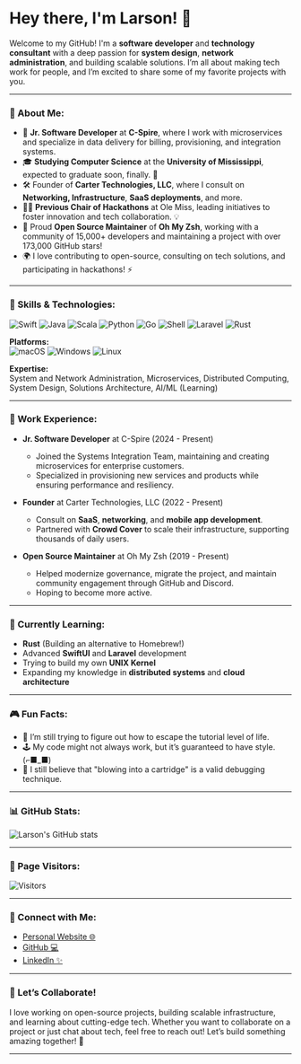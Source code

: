 # Hey there, I'm Larson! 👋

Welcome to my GitHub! I'm a **software developer** and **technology consultant** with a deep passion for **system design**, **network administration**, and building scalable solutions. I’m all about making tech work for people, and I’m excited to share some of my favorite projects with you.

---

### 👾 About Me:
- 💼 **Jr. Software Developer** at **C-Spire**, where I work with microservices and specialize in data delivery for billing, provisioning, and integration systems.
- 🎓 **Studying Computer Science** at the **University of Mississippi**, expected to graduate soon, finally. 🥳
- 🛠️ Founder of **Carter Technologies, LLC**, where I consult on **Networking, Infrastructure**, **SaaS deployments**, and more.
- 👨‍🏫 **Previous Chair of Hackathons** at Ole Miss, leading initiatives to foster innovation and tech collaboration. 💡
- 🤝 Proud **Open Source Maintainer** of **Oh My Zsh**, working with a community of 15,000+ developers and maintaining a project with over 173,000 GitHub stars!
- 🌍 I love contributing to open-source, consulting on tech solutions, and participating in hackathons! ⚡

---

### 💾 Skills & Technologies:

![Swift](https://img.shields.io/badge/-Swift-orange?style=for-the-badge&logo=swift&logoColor=white)
![Java](https://img.shields.io/badge/-Java-blue?style=for-the-badge&logo=java&logoColor=white)
![Scala](https://img.shields.io/badge/-Scala-red?style=for-the-badge&logo=scala&logoColor=white)
![Python](https://img.shields.io/badge/-Python-yellow?style=for-the-badge&logo=python&logoColor=white)
![Go](https://img.shields.io/badge/-Go-00ADD8?style=for-the-badge&logo=go&logoColor=white)
![Shell](https://img.shields.io/badge/-Shell_script-FFD500?style=for-the-badge&logo=gnu-bash&logoColor=black)
![Laravel](https://img.shields.io/badge/-Laravel-FF2D20?style=for-the-badge&logo=laravel&logoColor=white)
![Rust](https://img.shields.io/badge/-Rust-black?style=for-the-badge&logo=rust&logoColor=white)

**Platforms:**  
![macOS](https://img.shields.io/badge/-macOS-333333?style=for-the-badge&logo=apple&logoColor=white) ![Windows](https://img.shields.io/badge/-Windows-0078D6?style=for-the-badge&logo=windows&logoColor=white) ![Linux](https://img.shields.io/badge/-Linux-FCC624?style=for-the-badge&logo=linux&logoColor=black)

**Expertise:**  
System and Network Administration, Microservices, Distributed Computing, System Design, Solutions Architecture, AI/ML (Learning)

---

### 🚀 Work Experience:
- **Jr. Software Developer** at C-Spire (2024 - Present)
   - Joined the Systems Integration Team, maintaining and creating microservices for enterprise customers.
   - Specialized in provisioning new services and products while ensuring performance and resiliency.
   
- **Founder** at Carter Technologies, LLC (2022 - Present)
   - Consult on **SaaS**, **networking**, and **mobile app development**.
   - Partnered with **Crowd Cover** to scale their infrastructure, supporting thousands of daily users.
   
- **Open Source Maintainer** at Oh My Zsh (2019 - Present)
   - Helped modernize governance, migrate the project, and maintain community engagement through GitHub and Discord.
   - Hoping to become more active.

---

### 🌱 Currently Learning:
- **Rust** (Building an alternative to Homebrew!)
- Advanced **SwiftUI** and **Laravel** development
- Trying to build my own **UNIX Kernel**
- Expanding my knowledge in **distributed systems** and **cloud architecture**

---

### 🎮 Fun Facts:
- 🚀 I’m still trying to figure out how to escape the tutorial level of life.
- 🕹️ My code might not always work, but it’s guaranteed to have style. (⌐■_■)
- 💾 I still believe that "blowing into a cartridge" is a valid debugging technique.

---

### 📊 GitHub Stats:
![Larson's GitHub stats](https://github-readme-stats.vercel.app/api?username=larson-carter&show_icons=true&theme=radical)

---

### 🔢 Page Visitors:
![Visitors](https://api.visitorbadge.io/api/visitors?path=https%3A%2F%2Fgithub.com%2Flarson-carter&labelColor=%2337d67a&countColor=%23ff8a65&style=flat)

---

### 🔗 Connect with Me:
- [Personal Website 🌐](https://larsoncarter.com)
- [GitHub 💻](https://github.com/larson-carter)
- [LinkedIn ✨](https://linkedin.com/in/larson-carter)

---

### 🤝 Let’s Collaborate!
I love working on open-source projects, building scalable infrastructure, and learning about cutting-edge tech. Whether you want to collaborate on a project or just chat about tech, feel free to reach out! Let’s build something amazing together! 🌟

---
